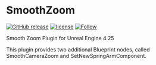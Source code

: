 # SmoothZoom

[![GitHub release](https://img.shields.io/github/release/teak421/SmoothZoom.svg)](https://github.com/teak421/SmoothZoom/releases)
[![license](https://img.shields.io/cocoapods/l/AFNetworking.svg)](https://github.com/teak421/SmoothZoom/blob/master/LICENSE)
[![Follow](https://img.shields.io/twitter/follow/teak421.svg?style=social&label=Follow)](https://twitter.com/teak421)

Smooth Zoom Plugin for Unreal Engine 4.25

This plugin provides two additional Blueprint nodes, called SmoothCameraZoom and SetNewSpringArmComponent.  

